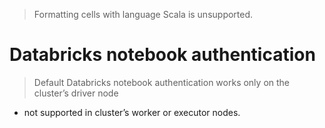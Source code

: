 > Formatting cells with language Scala is unsupported.

# Databricks notebook authentication
> Default Databricks notebook authentication works only on the cluster’s driver node
- not supported in cluster’s worker or executor nodes.
